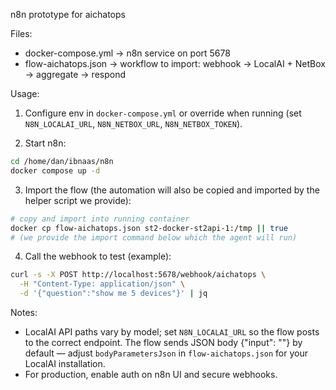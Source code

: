 n8n prototype for aichatops

Files:
- docker-compose.yml  -> n8n service on port 5678
- flow-aichatops.json -> workflow to import: webhook -> LocalAI + NetBox -> aggregate -> respond

Usage:
1) Configure env in `docker-compose.yml` or override when running (set `N8N_LOCALAI_URL`, `N8N_NETBOX_URL`, `N8N_NETBOX_TOKEN`).

2) Start n8n:

```bash
cd /home/dan/ibnaas/n8n
docker compose up -d
```

3) Import the flow (the automation will also be copied and imported by the helper script we provide):

```bash
# copy and import into running container
docker cp flow-aichatops.json st2-docker-st2api-1:/tmp || true
# (we provide the import command below which the agent will run)
```

4) Call the webhook to test (example):

```bash
curl -s -X POST http://localhost:5678/webhook/aichatops \
  -H "Content-Type: application/json" \
  -d '{"question":"show me 5 devices"}' | jq
```

Notes:
- LocalAI API paths vary by model; set `N8N_LOCALAI_URL` so the flow posts to the correct endpoint. The flow sends JSON body {"input": "<question>"} by default — adjust `bodyParametersJson` in `flow-aichatops.json` for your LocalAI installation.
- For production, enable auth on n8n UI and secure webhooks.
